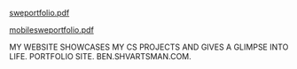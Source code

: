 [sweportfolio.pdf](https://github.com/benyadabest/sweportfolio/files/12169320/sweportfolio.pdf)

[mobilesweportfolio.pdf](https://github.com/benyadabest/sweportfolio/files/12169320/mobilesweportfolio.pdf)

MY WEBSITE SHOWCASES MY CS PROJECTS AND GIVES A GLIMPSE INTO LIFE. PORTFOLIO SITE. BEN.SHVARTSMAN.COM.

